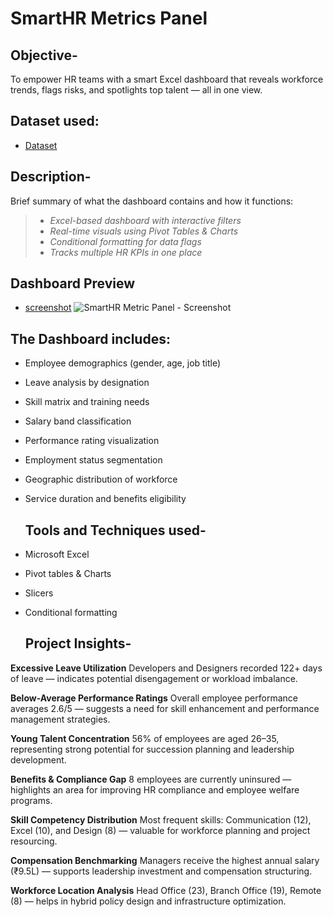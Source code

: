 # SmartHR Metrics Panel

## Objective-
To empower HR teams with a smart Excel dashboard that reveals workforce trends, flags risks, and spotlights top talent — all in one view.

## Dataset used:
- <a href="https://github.com/Neha-Kashyap-15/HR_KPI_Performance_Tracker/blob/main/SmartHR%20Metric%20Panel.xlsx">Dataset</a>


## Description-
Brief summary of what the dashboard contains and how it functions:

> - *Excel-based dashboard with interactive filters*  
> - *Real-time visuals using Pivot Tables & Charts*  
> - *Conditional formatting for data flags*  
> - *Tracks multiple HR KPIs in one place*

## Dashboard Preview
- <a href="https://github.com/Neha-Kashyap-15/HR_KPI_Performance_Tracker/blob/main/SmartHR%20Metric%20Panel%20-%20Screenshot.png">screenshot</a>
![SmartHR Metric Panel - Screenshot](https://github.com/user-attachments/assets/98437f3f-0aeb-400b-9a07-5c6d94cdacb0)


## The Dashboard includes:

- Employee demographics (gender, age, job title)
- Leave analysis by designation
- Skill matrix and training needs
- Salary band classification
- Performance rating visualization
- Employment status segmentation
- Geographic distribution of workforce
- Service duration and benefits eligibility

   ## Tools and Techniques used-

 - Microsoft Excel
 - Pivot tables & Charts
 - Slicers
 - Conditional formatting

   ## Project Insights-

**Excessive Leave Utilization**
Developers and Designers recorded 122+ days of leave — indicates potential disengagement or workload imbalance.

**Below-Average Performance Ratings**
Overall employee performance averages 2.6/5 — suggests a need for skill enhancement and performance management strategies.

**Young Talent Concentration**
56% of employees are aged 26–35, representing strong potential for succession planning and leadership development.

**Benefits & Compliance Gap**
8 employees are currently uninsured — highlights an area for improving HR compliance and employee welfare programs.

**Skill Competency Distribution**
Most frequent skills: Communication (12), Excel (10), and Design (8) — valuable for workforce planning and project resourcing.

**Compensation Benchmarking**
Managers receive the highest annual salary (₹9.5L) — supports leadership investment and compensation structuring.

**Workforce Location Analysis**
Head Office (23), Branch Office (19), Remote (8) — helps in hybrid policy design and infrastructure optimization.

   

 
